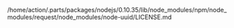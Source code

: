 /home/action/.parts/packages/nodejs/0.10.35/lib/node_modules/npm/node_modules/request/node_modules/node-uuid/LICENSE.md